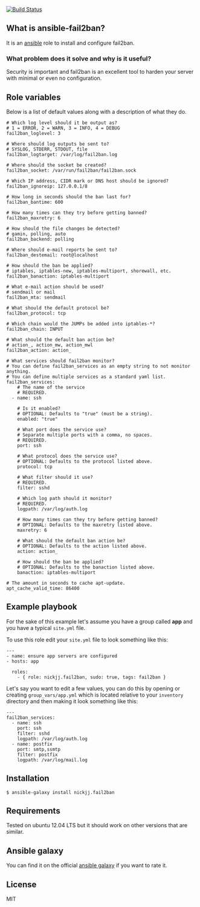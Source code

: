 [![Build Status](https://travis-ci.org/viasite-ansible/ansible-role-fail2ban.svg?branch=master)](https://travis-ci.org/viasite-ansible/ansible-role-fail2ban)
## What is ansible-fail2ban?

It is an [ansible](http://www.ansible.com/home) role to install and configure fail2ban.

### What problem does it solve and why is it useful?

Security is important and fail2ban is an excellent tool to harden your server with minimal or even no configuration.

## Role variables

Below is a list of default values along with a description of what they do.

```
# Which log level should it be output as?
# 1 = ERROR, 2 = WARN, 3 = INFO, 4 = DEBUG
fail2ban_loglevel: 3

# Where should log outputs be sent to?
# SYSLOG, STDERR, STDOUT, file
fail2ban_logtarget: /var/log/fail2ban.log

# Where should the socket be created?
fail2ban_socket: /var/run/fail2ban/fail2ban.sock

# Which IP address, CIDR mark or DNS host should be ignored?
fail2ban_ignoreip: 127.0.0.1/8

# How long in seconds should the ban last for?
fail2ban_bantime: 600

# How many times can they try before getting banned?
fail2ban_maxretry: 6

# How should the file changes be detected?
# gamin, polling, auto
fail2ban_backend: polling

# Where should e-mail reports be sent to?
fail2ban_destemail: root@localhost

# How should the ban be applied?
# iptables, iptables-new, iptables-multiport, shorewall, etc.
fail2ban_banaction: iptables-multiport

# What e-mail action should be used?
# sendmail or mail
fail2ban_mta: sendmail

# What should the default protocol be?
fail2ban_protocol: tcp

# Which chain would the JUMPs be added into iptables-*?
fail2ban_chain: INPUT

# What should the default ban action be?
# action_, action_mw, action_mwl
fail2ban_action: action_

# What services should fail2ban monitor?
# You can define fail2ban_services as an empty string to not monitor anything.
# You can define multiple services as a standard yaml list.
fail2ban_services:
    # The name of the service
    # REQUIRED.
  - name: ssh

    # Is it enabled?
    # OPTIONAL: Defaults to "true" (must be a string).
    enabled: "true"

    # What port does the service use?
    # Separate multiple ports with a comma, no spaces.
    # REQUIRED.
    port: ssh

    # What protocol does the service use?
    # OPTIONAL: Defaults to the protocol listed above.
    protocol: tcp

    # What filter should it use?
    # REQUIRED.
    filter: sshd

    # Which log path should it monitor?
    # REQUIRED.
    logpath: /var/log/auth.log

    # How many times can they try before getting banned?
    # OPTIONAL: Defaults to the maxretry listed above.
    maxretry: 6

    # What should the default ban action be?
    # OPTIONAL: Defaults to the action listed above.
    action: action_

    # How should the ban be applied?
    # OPTIONAL: Defaults to the banaction listed above.
    banaction: iptables-multiport

# The amount in seconds to cache apt-update.
apt_cache_valid_time: 86400
```

## Example playbook

For the sake of this example let's assume you have a group called **app** and you have a typical `site.yml` file.

To use this role edit your `site.yml` file to look something like this:

```
---
- name: ensure app servers are configured
- hosts: app

  roles:
    - { role: nickjj.fail2ban, sudo: true, tags: fail2ban }
```

Let's say you want to edit a few values, you can do this by opening or creating `group_vars/app.yml` which is located relative to your `inventory` directory and then making it look something like this:

```
---
fail2ban_services:
  - name: ssh
    port: ssh
    filter: sshd
    logpath: /var/log/auth.log
  - name: postfix
    port: smtp,ssmtp
    filter: postfix
    logpath: /var/log/mail.log
```

## Installation

`$ ansible-galaxy install nickjj.fail2ban`

## Requirements

Tested on ubuntu 12.04 LTS but it should work on other versions that are similar.

## Ansible galaxy

You can find it on the official [ansible galaxy](https://galaxy.ansible.com/list#/roles/1079) if you want to rate it.

## License

MIT
